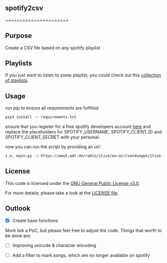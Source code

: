 ## spotify2csv
======================
 
## Purpose
Create a CSV file based on any spotify playlist

## Playlists
If you just want to listen to some playlist, you could check out this [collection of playlists](https://open.spotify.com/user/11123260766?si=aaa69784965e4b51).

## Usage
run pip to ensure all requirements are fulfilled
 
```bash
pip3 install -r requirements.txt
```
ensure that you register for a free spotify developers account [here](https://developer.spotify.com/)
and replace the placeholders for SPOTIFY_USERNAME, SPOTIFY_CLIENT_ID and SPOTIFY_CLIENT_SECRET with your personal.

now you can run the script by providing an url:
```bash
i.e. main.py -u https://www1.wdr.de/radio/1live/on-air/sendungen/1live-fiehe/index.html
```

## License
This code is licensed under the [GNU General Public License v3.0](https://choosealicense.com/licenses/gpl-3.0/). <p>
For more details, please take a look at the [LICENSE file](https://github.com/argv1/1live-on-spotify/blob/main/LICENSE).

## Outlook
- [x] Create base functions

More liek a PoC, but please feel free to adjust the code. Things that worth to be done are:
- [ ] Improving unicode & character encoding
- [ ] Add a filter to mark songs, which are no longer available on spotify 



